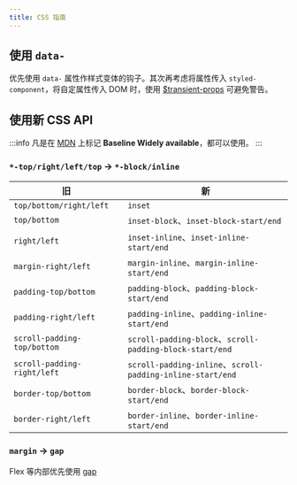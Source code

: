 ```yaml
---
title: CSS 指南
---
```


## 使用 `data-`

优先使用 `data-` 属性作样式变体的钩子。其次再考虑将属性传入 `styled-component`，将自定属性传入 DOM 时，使用 [$transient-props](https://styled-components.com/docs/api#transient-props) 可避免警告。

## 使用新 CSS API

:::info
凡是在 [MDN](https://developer.mozilla.org) 上标记 **Baseline Widely available**，都可以使用。
:::

### `*-top/right/left/top` → `*-block/inline`

| 旧 | 新 |
| --- | --- |
| `top/bottom/right/left` | `inset` |
| `top/bottom` | `inset-block`、`inset-block-start/end` |
| `right/left` | `inset-inline`、`inset-inline-start/end` |
| `margin-right/left` | `margin-inline`、`margin-inline-start/end` |
| `padding-top/bottom` | `padding-block`、`padding-block-start/end` |
| `padding-right/left` | `padding-inline`、`padding-inline-start/end` |
| `scroll-padding-top/bottom` | `scroll-padding-block`、`scroll-padding-block-start/end` |
| `scroll-padding-right/left` | `scroll-padding-inline`、`scroll-padding-inline-start/end` |
| `border-top/bottom` | `border-block`、`border-block-start/end` |
| `border-right/left` | `border-inline`、`border-inline-start/end` |

### `margin` → `gap`

Flex 等内部优先使用 [gap](https://developer.mozilla.org/en-US/docs/Web/CSS/gap)
